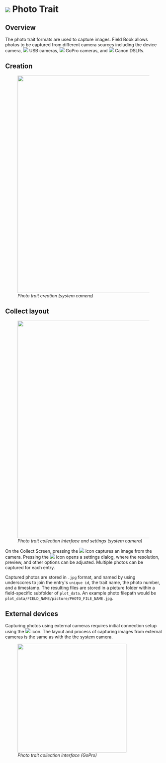 <link rel="stylesheet" type="text/css" href="_styles/styles.css">

# <img class="icon-title" src="_static/icons/formats/camera.png"> Photo Trait

## Overview

The photo trait formats are used to capture images.
Field Book allows photos to be captured from different camera sources including the device camera, <img class="icon" src="_static/icons/formats/webcam.png"> USB cameras, <img class="icon" src="_static/icons/formats/camera-gopro.png"> GoPro cameras, and <img class="icon" src="_static/icons/formats/shutter.png"> Canon DSLRs.

## Creation

<figure class="image">
  <img class="screenshot" src="_static/images/traits/formats/create_photo_joined.png" width="700px"> 
  <figcaption class="screenshot-caption"><i>Photo trait creation (system camera)</i></figcaption> 
</figure>

## Collect layout

<figure class="image">
  <img class="screenshot" src="_static/images/traits/formats/collect_photo_joined.png" width="700px"> 
  <figcaption class="screenshot-caption"><i>Photo trait collection interface and settings (system camera)</i></figcaption> 
</figure>

On the Collect Screen, pressing the <img class="icon" src="_static/icons/formats/shutter.png"> icon captures an image from the camera.
Pressing the <img class="icon" src="_static/icons/formats/cog.png"> icon opens a settings dialog, where the resolution, preview, and other options can be adjusted.
Multiple photos can be captured for each entry. 

Captured photos are stored in `.jpg` format, and named by using underscores to join the entry's `unique id`, the trait name, the photo number, and a timestamp.
The resulting files are stored in a picture folder within a field-specific subfolder of `plot_data`.
An example photo filepath would be `plot_data/FIELD_NAME/picture/PHOTO_FILE_NAME.jpg`.

## External devices

Capturing photos using external cameras requires initial connection setup using the <img class="icon" src="_static/icons/formats/connection.png"> icon.
The layout and process of capturing images from external cameras is the same as with the the system camera.

<figure class="image">
  <img class="screenshot" src="_static/images/traits/formats/collect_gopro_framed.png" width="350px"> 
  <figcaption class="screenshot-caption"><i>Photo trait collection interface (GoPro)</i></figcaption> 
</figure>
